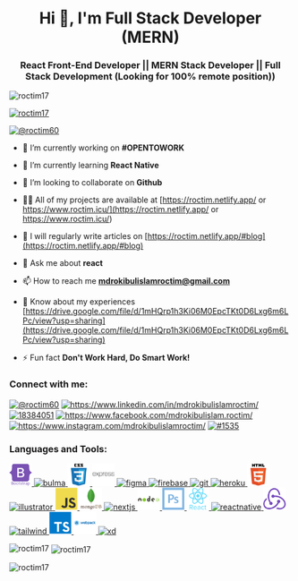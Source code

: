 <h1 align="center">Hi 👋, I'm Full Stack Developer (MERN)</h1>
<h3 align="center">React Front-End Developer || MERN Stack Developer || Full Stack Development (Looking for 100% remote position))</h3>

<p align="left"> <img src="https://komarev.com/ghpvc/?username=roctim17&label=Profile%20views&color=0e75b6&style=flat" alt="roctim17" /> </p>

<p align="left"> <a href="https://github.com/ryo-ma/github-profile-trophy"><img src="https://github-profile-trophy.vercel.app/?username=roctim17" alt="roctim17" /></a> </p>

<p align="left"> <a href="https://twitter.com/@roctim60" target="blank"><img src="https://img.shields.io/twitter/follow/@roctim60?logo=twitter&style=for-the-badge" alt="@roctim60" /></a> </p>

- 🔭 I’m currently working on **#OPENTOWORK**

- 🌱 I’m currently learning **React Native**

- 👯 I’m looking to collaborate on **Github**

- 👨‍💻 All of my projects are available at [https://roctim.netlify.app/ or https://www.roctim.icu/](https://roctim.netlify.app/ or https://www.roctim.icu/)

- 📝 I will regularly write articles on [https://roctim.netlify.app/#blog](https://roctim.netlify.app/#blog)

- 💬 Ask me about **react**

- 📫 How to reach me **mdrokibulislamroctim@gmail.com**

- 📄 Know about my experiences [https://drive.google.com/file/d/1mHQrp1h3Ki06M0EpcTKt0D6Lxg6m6LPc/view?usp=sharing](https://drive.google.com/file/d/1mHQrp1h3Ki06M0EpcTKt0D6Lxg6m6LPc/view?usp=sharing)

- ⚡ Fun fact **Don't Work Hard, Do Smart Work!**

<h3 align="left">Connect with me:</h3>
<p align="left">
<a href="https://twitter.com/@roctim60" target="blank"><img align="center" src="https://raw.githubusercontent.com/rahuldkjain/github-profile-readme-generator/master/src/images/icons/Social/twitter.svg" alt="@roctim60" height="30" width="40" /></a>
<a href="https://linkedin.com/in/https://www.linkedin.com/in/mdrokibulislamroctim/" target="blank"><img align="center" src="https://raw.githubusercontent.com/rahuldkjain/github-profile-readme-generator/master/src/images/icons/Social/linked-in-alt.svg" alt="https://www.linkedin.com/in/mdrokibulislamroctim/" height="30" width="40" /></a>
<a href="https://stackoverflow.com/users/18384051" target="blank"><img align="center" src="https://raw.githubusercontent.com/rahuldkjain/github-profile-readme-generator/master/src/images/icons/Social/stack-overflow.svg" alt="18384051" height="30" width="40" /></a>
<a href="https://fb.com/https://www.facebook.com/mdrokibulislam.roctim/" target="blank"><img align="center" src="https://raw.githubusercontent.com/rahuldkjain/github-profile-readme-generator/master/src/images/icons/Social/facebook.svg" alt="https://www.facebook.com/mdrokibulislam.roctim/" height="30" width="40" /></a>
<a href="https://instagram.com/https://www.instagram.com/mdrokibulislamroctim/" target="blank"><img align="center" src="https://raw.githubusercontent.com/rahuldkjain/github-profile-readme-generator/master/src/images/icons/Social/instagram.svg" alt="https://www.instagram.com/mdrokibulislamroctim/" height="30" width="40" /></a>
<a href="https://discord.gg/#1535" target="blank"><img align="center" src="https://raw.githubusercontent.com/rahuldkjain/github-profile-readme-generator/master/src/images/icons/Social/discord.svg" alt="#1535" height="30" width="40" /></a>
</p>

<h3 align="left">Languages and Tools:</h3>
<p align="left"> <a href="https://getbootstrap.com" target="_blank" rel="noreferrer"> <img src="https://raw.githubusercontent.com/devicons/devicon/master/icons/bootstrap/bootstrap-plain-wordmark.svg" alt="bootstrap" width="40" height="40"/> </a> <a href="https://bulma.io/" target="_blank" rel="noreferrer"> <img src="https://raw.githubusercontent.com/gilbarbara/logos/804dc257b59e144eaca5bc6ffd16949752c6f789/logos/bulma.svg" alt="bulma" width="40" height="40"/> </a> <a href="https://www.w3schools.com/css/" target="_blank" rel="noreferrer"> <img src="https://raw.githubusercontent.com/devicons/devicon/master/icons/css3/css3-original-wordmark.svg" alt="css3" width="40" height="40"/> </a> <a href="https://expressjs.com" target="_blank" rel="noreferrer"> <img src="https://raw.githubusercontent.com/devicons/devicon/master/icons/express/express-original-wordmark.svg" alt="express" width="40" height="40"/> </a> <a href="https://www.figma.com/" target="_blank" rel="noreferrer"> <img src="https://www.vectorlogo.zone/logos/figma/figma-icon.svg" alt="figma" width="40" height="40"/> </a> <a href="https://firebase.google.com/" target="_blank" rel="noreferrer"> <img src="https://www.vectorlogo.zone/logos/firebase/firebase-icon.svg" alt="firebase" width="40" height="40"/> </a> <a href="https://git-scm.com/" target="_blank" rel="noreferrer"> <img src="https://www.vectorlogo.zone/logos/git-scm/git-scm-icon.svg" alt="git" width="40" height="40"/> </a> <a href="https://heroku.com" target="_blank" rel="noreferrer"> <img src="https://www.vectorlogo.zone/logos/heroku/heroku-icon.svg" alt="heroku" width="40" height="40"/> </a> <a href="https://www.w3.org/html/" target="_blank" rel="noreferrer"> <img src="https://raw.githubusercontent.com/devicons/devicon/master/icons/html5/html5-original-wordmark.svg" alt="html5" width="40" height="40"/> </a> <a href="https://www.adobe.com/in/products/illustrator.html" target="_blank" rel="noreferrer"> <img src="https://www.vectorlogo.zone/logos/adobe_illustrator/adobe_illustrator-icon.svg" alt="illustrator" width="40" height="40"/> </a> <a href="https://developer.mozilla.org/en-US/docs/Web/JavaScript" target="_blank" rel="noreferrer"> <img src="https://raw.githubusercontent.com/devicons/devicon/master/icons/javascript/javascript-original.svg" alt="javascript" width="40" height="40"/> </a> <a href="https://www.mongodb.com/" target="_blank" rel="noreferrer"> <img src="https://raw.githubusercontent.com/devicons/devicon/master/icons/mongodb/mongodb-original-wordmark.svg" alt="mongodb" width="40" height="40"/> </a> <a href="https://nextjs.org/" target="_blank" rel="noreferrer"> <img src="https://cdn.worldvectorlogo.com/logos/nextjs-2.svg" alt="nextjs" width="40" height="40"/> </a> <a href="https://nodejs.org" target="_blank" rel="noreferrer"> <img src="https://raw.githubusercontent.com/devicons/devicon/master/icons/nodejs/nodejs-original-wordmark.svg" alt="nodejs" width="40" height="40"/> </a> <a href="https://www.photoshop.com/en" target="_blank" rel="noreferrer"> <img src="https://raw.githubusercontent.com/devicons/devicon/master/icons/photoshop/photoshop-line.svg" alt="photoshop" width="40" height="40"/> </a> <a href="https://reactjs.org/" target="_blank" rel="noreferrer"> <img src="https://raw.githubusercontent.com/devicons/devicon/master/icons/react/react-original-wordmark.svg" alt="react" width="40" height="40"/> </a> <a href="https://reactnative.dev/" target="_blank" rel="noreferrer"> <img src="https://reactnative.dev/img/header_logo.svg" alt="reactnative" width="40" height="40"/> </a> <a href="https://redux.js.org" target="_blank" rel="noreferrer"> <img src="https://raw.githubusercontent.com/devicons/devicon/master/icons/redux/redux-original.svg" alt="redux" width="40" height="40"/> </a> <a href="https://tailwindcss.com/" target="_blank" rel="noreferrer"> <img src="https://www.vectorlogo.zone/logos/tailwindcss/tailwindcss-icon.svg" alt="tailwind" width="40" height="40"/> </a> <a href="https://www.typescriptlang.org/" target="_blank" rel="noreferrer"> <img src="https://raw.githubusercontent.com/devicons/devicon/master/icons/typescript/typescript-original.svg" alt="typescript" width="40" height="40"/> </a> <a href="https://webpack.js.org" target="_blank" rel="noreferrer"> <img src="https://raw.githubusercontent.com/devicons/devicon/d00d0969292a6569d45b06d3f350f463a0107b0d/icons/webpack/webpack-original-wordmark.svg" alt="webpack" width="40" height="40"/> </a> <a href="https://www.adobe.com/products/xd.html" target="_blank" rel="noreferrer"> <img src="https://cdn.worldvectorlogo.com/logos/adobe-xd.svg" alt="xd" width="40" height="40"/> </a> </p>

<p><img align="left" src="https://github-readme-stats.vercel.app/api/top-langs?username=roctim17&show_icons=true&locale=en&layout=compact" alt="roctim17" /></p>

<p>&nbsp;<img align="center" src="https://github-readme-stats.vercel.app/api?username=roctim17&show_icons=true&locale=en" alt="roctim17" /></p>

<p><img align="center" src="https://github-readme-streak-stats.herokuapp.com/?user=roctim17&" alt="roctim17" /></p>



